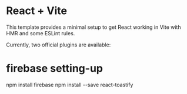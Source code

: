 # React + Vite

This template provides a minimal setup to get React working in Vite with HMR and some ESLint rules.

Currently, two official plugins are available:

# firebase setting-up 

npm install firebase
npm install --save react-toastify